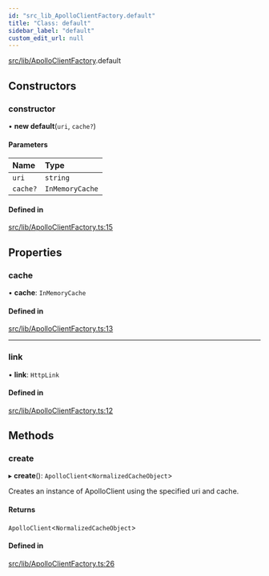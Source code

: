 ```yaml
---
id: "src_lib_ApolloClientFactory.default"
title: "Class: default"
sidebar_label: "default"
custom_edit_url: null
---
```


[src/lib/ApolloClientFactory](../modules/src_lib_ApolloClientFactory.md).default

## Constructors

### constructor

• **new default**(`uri`, `cache?`)

#### Parameters

| Name | Type |
| :------ | :------ |
| `uri` | `string` |
| `cache?` | `InMemoryCache` |

#### Defined in

[src/lib/ApolloClientFactory.ts:15](https://github.com/backlineint/decoupled-kit-js/blob/e3833b5/packages/wordpress-kit/src/lib/ApolloClientFactory.ts#L15)

## Properties

### cache

• **cache**: `InMemoryCache`

#### Defined in

[src/lib/ApolloClientFactory.ts:13](https://github.com/backlineint/decoupled-kit-js/blob/e3833b5/packages/wordpress-kit/src/lib/ApolloClientFactory.ts#L13)

___

### link

• **link**: `HttpLink`

#### Defined in

[src/lib/ApolloClientFactory.ts:12](https://github.com/backlineint/decoupled-kit-js/blob/e3833b5/packages/wordpress-kit/src/lib/ApolloClientFactory.ts#L12)

## Methods

### create

▸ **create**(): `ApolloClient`<`NormalizedCacheObject`\>

Creates an instance of ApolloClient using the specified uri and cache.

#### Returns

`ApolloClient`<`NormalizedCacheObject`\>

#### Defined in

[src/lib/ApolloClientFactory.ts:26](https://github.com/backlineint/decoupled-kit-js/blob/e3833b5/packages/wordpress-kit/src/lib/ApolloClientFactory.ts#L26)
